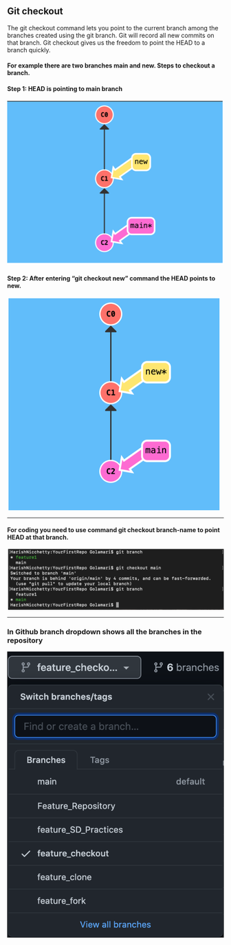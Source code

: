 ## Git checkout

The git checkout command lets you point to the current branch among the branches created using the git branch. Git will record all new commits on that branch. Git checkout gives us the freedom to point the HEAD to a branch quickly.
#### For example there are two branches main and new. Steps to checkout a branch.
#### Step 1: HEAD is pointing to main branch

![GitHub Logo](./Images/1.png)

#### Step 2: After entering “git checkout new” command the HEAD points to new.

![GitHub Logo](./Images/2.png)

---

#### For coding you need to use command git checkout branch-name to point HEAD at that branch.

![GitHub Logo](./Images/3.png)

---

### In Github branch dropdown shows all the branches in the repository

![GitHub Logo](./Images/4.png)
